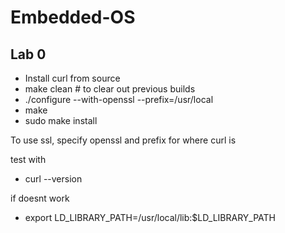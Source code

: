 # Embedded-OS
## Lab 0
- Install curl from source
- make clean  # to clear out previous builds
- ./configure --with-openssl --prefix=/usr/local
- make
- sudo make install

To use ssl, specify openssl and prefix for where curl is

test with 
- curl --version 

if doesnt work
- export LD_LIBRARY_PATH=/usr/local/lib:$LD_LIBRARY_PATH
